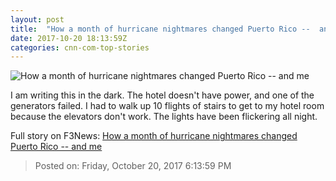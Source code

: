 ```yaml
---
layout: post
title:  "How a month of hurricane nightmares changed Puerto Rico --  and me"
date: 2017-10-20 18:13:59Z
categories: cnn-com-top-stories
---
```


![How a month of hurricane nightmares changed Puerto Rico --  and me](http://cdn.cnn.com/cnnnext/dam/assets/170925200627-santiago-puerto-rico-dnt-screengrab-super-tease.jpeg)

I am writing this in the dark. The hotel doesn't have power, and one of the generators failed. I had to walk up 10 flights of stairs to get to my hotel room because the elevators don't work. The lights have been flickering all night.


Full story on F3News: [How a month of hurricane nightmares changed Puerto Rico --  and me](http://www.f3nws.com/n/hhHnhD)

> Posted on: Friday, October 20, 2017 6:13:59 PM
